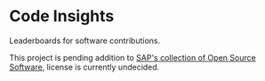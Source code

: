 # Code Insights

Leaderboards for software contributions.

This project is pending addition to [SAP's collection of Open Source Software](https://github.com/SAP), license is currently undecided.

